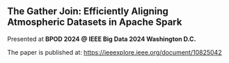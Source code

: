 ## The Gather Join: Efficiently Aligning Atmospheric Datasets in Apache Spark

Presented at **BPOD 2024 @ IEEE Big Data 2024 Washington D.C.**

The paper is published at:
https://ieeexplore.ieee.org/document/10825042
